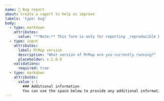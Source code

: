 ```yaml
---
name: 🐛 Bug report
about: Create a report to help us improve
labels: 'type: bug'
body:
  - type: markdown
    attributes:
      value: "**Note:** This form is only for reporting _reproducible bugs_ in a current MrMap installation. If you're having trouble with installation or just looking for assistance with using MrMap, please visit our [discussion forum](https://github.com/mrmap-community/mrmap/discussions) instead."
  - type: input
    attributes:
      label: MrMap version
      description: "What version of MrMap are you currently running?"
      placeholder: v.1.0.0
    validations:
      required: true
  - type: markdown
    attributes:
      value : |
        ### Additional information
        You can use the space below to provide any additional information or to attach files.
---
```

